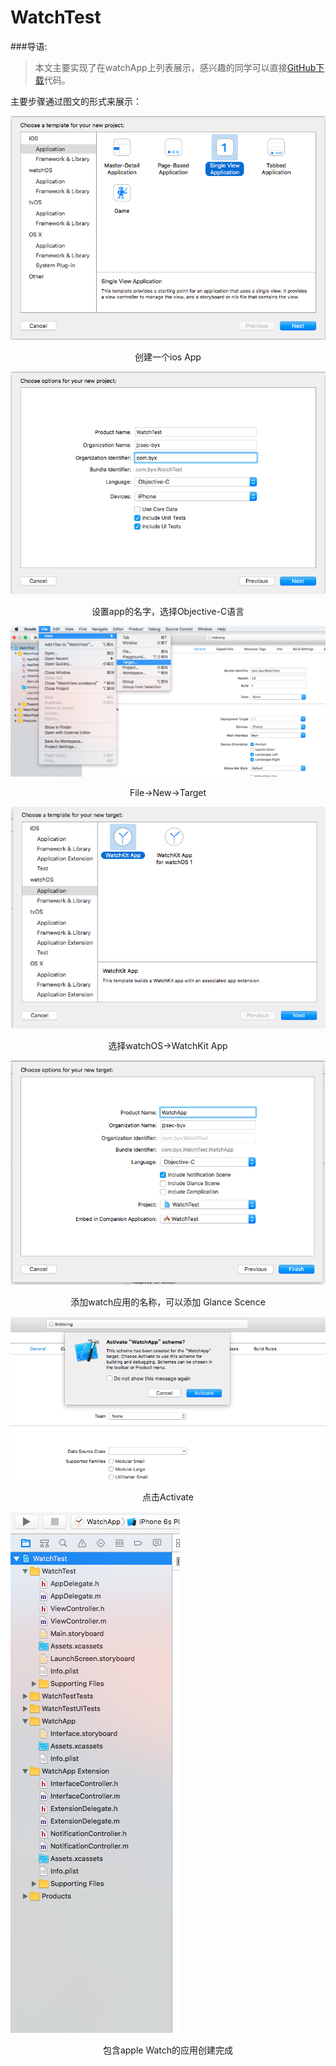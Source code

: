 # WatchTest

###导语:
>本文主要实现了在watchApp上列表展示，感兴趣的同学可以直接[GitHub下载](https://github.com/bianyixuan/WatchTest)代码。

主要步骤通过图文的形式来展示：

![](https://github.com/bianyixuan/WatchTest/blob/master/Pictures/%E5%B1%8F%E5%B9%95%E5%BF%AB%E7%85%A7%202016-05-03%2010.38.40.png?raw=true)
<center>创建一个ios App</center>

![](https://github.com/bianyixuan/WatchTest/blob/master/Pictures/%E5%B1%8F%E5%B9%95%E5%BF%AB%E7%85%A7%202016-05-03%2010.40.01.png?raw=true)
<center>设置app的名字，选择Objective-C语言</center>

![](https://github.com/bianyixuan/WatchTest/blob/master/Pictures/%E5%B1%8F%E5%B9%95%E5%BF%AB%E7%85%A7%202016-05-03%2010.40.42.png?raw=true)
<center>File->New->Target</center>

![](https://github.com/bianyixuan/WatchTest/blob/master/Pictures/%E5%B1%8F%E5%B9%95%E5%BF%AB%E7%85%A7%202016-05-03%2010.40.59.png?raw=true)
<center>选择watchOS->WatchKit App</center>


![](https://github.com/bianyixuan/WatchTest/blob/master/Pictures/%E5%B1%8F%E5%B9%95%E5%BF%AB%E7%85%A7%202016-05-03%2010.41.18.png?raw=true)
<center>添加watch应用的名称，可以添加 Glance Scence</center>

![](https://github.com/bianyixuan/WatchTest/blob/master/Pictures/%E5%B1%8F%E5%B9%95%E5%BF%AB%E7%85%A7%202016-05-03%2010.41.29.png?raw=true)
<center>点击Activate</center>

![](https://github.com/bianyixuan/WatchTest/blob/master/Pictures/%E5%B1%8F%E5%B9%95%E5%BF%AB%E7%85%A7%202016-05-03%2010.42.07.png?raw=true)
<center>包含apple Watch的应用创建完成</center>







				
